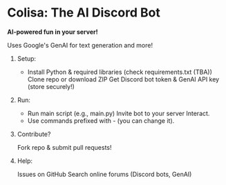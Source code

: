 # Colisa: The AI Discord Bot
**AI-powered fun in your server!**

Uses Google's GenAI for text generation and more!

1. Setup:

	- Install Python & required libraries (check requirements.txt (TBA)) Clone repo or download ZIP Get Discord bot token & GenAI API key (store securely!)

2. Run:

	- Run main script (e.g., main.py) Invite bot to your server Interact.
	- Use commands prefixed with - (you can change it).

3. Contribute?
	
	Fork repo & submit pull requests!

4. Help:

	Issues on GitHub Search online forums (Discord bots, GenAI)